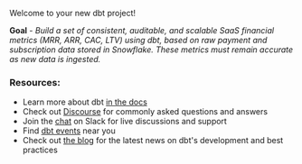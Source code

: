 Welcome to your new dbt project!

**Goal** - *Build a set of consistent, auditable, and scalable SaaS financial metrics (MRR, ARR, CAC, LTV) using dbt, based on raw payment and subscription data stored in Snowflake. These metrics must remain accurate as new data is ingested.*

### Resources:
- Learn more about dbt [in the docs](https://docs.getdbt.com/docs/introduction)
- Check out [Discourse](https://discourse.getdbt.com/) for commonly asked questions and answers
- Join the [chat](https://community.getdbt.com/) on Slack for live discussions and support
- Find [dbt events](https://events.getdbt.com) near you
- Check out [the blog](https://blog.getdbt.com/) for the latest news on dbt's development and best practices
